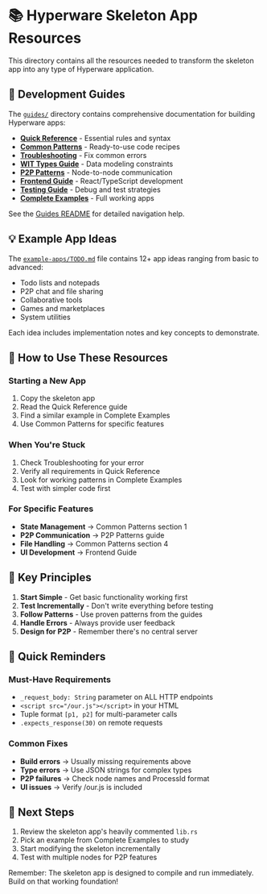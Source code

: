 # 📚 Hyperware Skeleton App Resources

This directory contains all the resources needed to transform the skeleton app into any type of Hyperware application.

## 📖 Development Guides

The [`guides/`](./guides/) directory contains comprehensive documentation for building Hyperware apps:

- **[Quick Reference](./guides/00-QUICK-REFERENCE.md)** - Essential rules and syntax
- **[Common Patterns](./guides/01-COMMON-PATTERNS.md)** - Ready-to-use code recipes  
- **[Troubleshooting](./guides/02-TROUBLESHOOTING.md)** - Fix common errors
- **[WIT Types Guide](./guides/03-WIT-TYPES-DATA-MODELING.md)** - Data modeling constraints
- **[P2P Patterns](./guides/04-P2P-PATTERNS.md)** - Node-to-node communication
- **[Frontend Guide](./guides/05-UI-FRONTEND-GUIDE.md)** - React/TypeScript development
- **[Testing Guide](./guides/06-TESTING-DEBUGGING.md)** - Debug and test strategies
- **[Complete Examples](./guides/07-COMPLETE-EXAMPLES.md)** - Full working apps

See the [Guides README](./guides/README.md) for detailed navigation help.

## 💡 Example App Ideas

The [`example-apps/TODO.md`](./example-apps/TODO.md) file contains 12+ app ideas ranging from basic to advanced:

- Todo lists and notepads
- P2P chat and file sharing  
- Collaborative tools
- Games and marketplaces
- System utilities

Each idea includes implementation notes and key concepts to demonstrate.

## 🎯 How to Use These Resources

### Starting a New App
1. Copy the skeleton app
2. Read the Quick Reference guide
3. Find a similar example in Complete Examples
4. Use Common Patterns for specific features

### When You're Stuck
1. Check Troubleshooting for your error
2. Verify all requirements in Quick Reference
3. Look for working patterns in Complete Examples
4. Test with simpler code first

### For Specific Features
- **State Management** → Common Patterns section 1
- **P2P Communication** → P2P Patterns guide
- **File Handling** → Common Patterns section 4
- **UI Development** → Frontend Guide

## 🔑 Key Principles

1. **Start Simple** - Get basic functionality working first
2. **Test Incrementally** - Don't write everything before testing
3. **Follow Patterns** - Use proven patterns from the guides
4. **Handle Errors** - Always provide user feedback
5. **Design for P2P** - Remember there's no central server

## 📝 Quick Reminders

### Must-Have Requirements
- `_request_body: String` parameter on ALL HTTP endpoints
- `<script src="/our.js"></script>` in your HTML
- Tuple format `[p1, p2]` for multi-parameter calls
- `.expects_response(30)` on remote requests

### Common Fixes
- **Build errors** → Usually missing requirements above
- **Type errors** → Use JSON strings for complex types
- **P2P failures** → Check node names and ProcessId format
- **UI issues** → Verify /our.js is included

## 🚀 Next Steps

1. Review the skeleton app's heavily commented `lib.rs`
2. Pick an example from Complete Examples to study
3. Start modifying the skeleton incrementally
4. Test with multiple nodes for P2P features

Remember: The skeleton app is designed to compile and run immediately. Build on that working foundation!